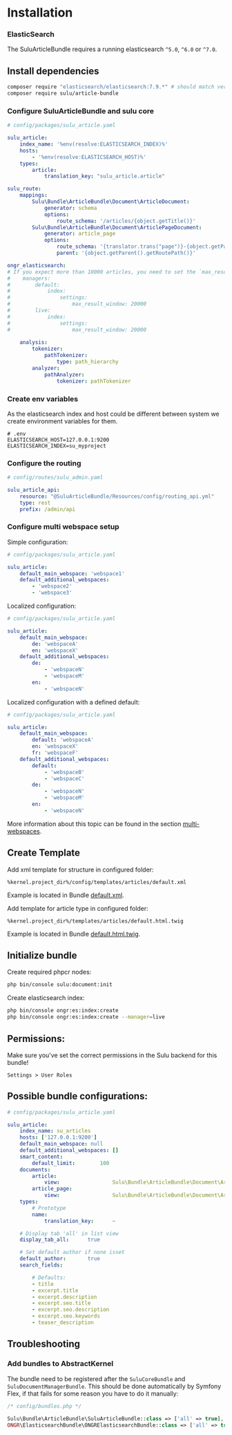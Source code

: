 # Installation

### ElasticSearch

The SuluArticleBundle requires a running elasticsearch `^5.0`, `^6.0` or `^7.0`.

## Install dependencies

```bash
composer require "elasticsearch/elasticsearch:7.9.*" # should match version of your elasticsearch installation
composer require sulu/article-bundle
```

### Configure SuluArticleBundle and sulu core

```yml
# config/packages/sulu_article.yaml

sulu_article:
    index_name: '%env(resolve:ELASTICSEARCH_INDEX)%'
    hosts:
        - '%env(resolve:ELASTICSEARCH_HOST)%'
    types:
        article:
            translation_key: "sulu_article.article"

sulu_route:
    mappings:
        Sulu\Bundle\ArticleBundle\Document\ArticleDocument:
            generator: schema
            options:
                route_schema: '/articles/{object.getTitle()}'
        Sulu\Bundle\ArticleBundle\Document\ArticlePageDocument:
            generator: article_page
            options:
                route_schema: '{translator.trans("page")}-{object.getPageNumber()}'
                parent: '{object.getParent().getRoutePath()}'

ongr_elasticsearch:
# If you expect more than 10000 articles, you need to set the `max_result_window` to an appropriate number  
#    managers:
#        default:
#            index:
#                settings:
#                    max_result_window: 20000
#        live:
#            index:
#                settings:
#                    max_result_window: 20000
    
    analysis:
        tokenizer:
            pathTokenizer:
                type: path_hierarchy
        analyzer:
            pathAnalyzer:
                tokenizer: pathTokenizer
```

### Create env variables

As the elasticsearch index and host could be different between system we create
environment variables for them.

```
# .env
ELASTICSEARCH_HOST=127.0.0.1:9200
ELASTICSEARCH_INDEX=su_myproject
```

### Configure the routing

```yml
# config/routes/sulu_admin.yaml

sulu_article_api:
    resource: "@SuluArticleBundle/Resources/config/routing_api.yml"
    type: rest
    prefix: /admin/api
```

### Configure multi webspace setup

Simple configuration:

```yml
# config/packages/sulu_article.yaml

sulu_article:
    default_main_webspace: 'webspace1'
    default_additional_webspaces:
        - 'webspace2'
        - 'webspace3'
```

Localized configuration:

```yml
# config/packages/sulu_article.yaml

sulu_article:
    default_main_webspace: 
        de: 'webspaceA'
        en: 'webspaceX'
    default_additional_webspaces:
        de:
            - 'webspaceN'
            - 'webspaceM'
        en:
            - 'webspaceN'
```

Localized configuration with a defined default:

```yml
# config/packages/sulu_article.yaml

sulu_article:
    default_main_webspace: 
        default: 'webspaceA'
        en: 'webspaceX'
        fr: 'webspaceF'
    default_additional_webspaces:
        default:
            - 'webspaceB'
            - 'webspaceC'
        de:
            - 'webspaceN'
            - 'webspaceM'
        en:
            - 'webspaceN'
```

More information about this topic can be found in the section [multi-webspaces](multi-webspaces.md).

## Create Template

Add xml template for structure in configured folder:

```
%kernel.project_dir%/config/templates/articles/default.xml
```

Example is located in Bundle
[default.xml](default.xml).

Add template for article type in configured folder:

```
%kernel.project_dir%/templates/articles/default.html.twig
```

Example is located in Bundle
[default.html.twig](default.html.twig).

## Initialize bundle

Create required phpcr nodes:

```bash
php bin/console sulu:document:init
```

Create elasticsearch index:

```bash
php bin/console ongr:es:index:create
php bin/console ongr:es:index:create --manager=live
```

## Permissions:

Make sure you've set the correct permissions in the Sulu backend for this bundle!

`Settings > User Roles`

## Possible bundle configurations:

```yml
# config/packages/sulu_article.yaml

sulu_article:
    index_name: su_articles
    hosts: ['127.0.0.1:9200']
    default_main_webspace: null
    default_additional_webspaces: []
    smart_content:
        default_limit:        100
    documents:
        article:
            view:                 Sulu\Bundle\ArticleBundle\Document\ArticleViewDocument
        article_page:
            view:                 Sulu\Bundle\ArticleBundle\Document\ArticlePageViewObject
    types:
        # Prototype
        name:
            translation_key:      ~

    # Display tab 'all' in list view
    display_tab_all:      true

    # Set default author if none isset
    default_author:       true
    search_fields:

        # Defaults:
        - title
        - excerpt.title
        - excerpt.description
        - excerpt.seo.title
        - excerpt.seo.description
        - excerpt.seo.keywords
        - teaser_description
```

## Troubleshooting

### Add bundles to AbstractKernel

The bundle need to be registered after the `SuluCoreBundle` and `SuluDocumentManagerBundle`. This should be done
automatically by Symfony Flex, if that fails for some reason you have to do it manually:

```php		
/* config/bundles.php */
       	
Sulu\Bundle\ArticleBundle\SuluArticleBundle::class => ['all' => true],
ONGR\ElasticsearchBundle\ONGRElasticsearchBundle::class => ['all' => true],
```
